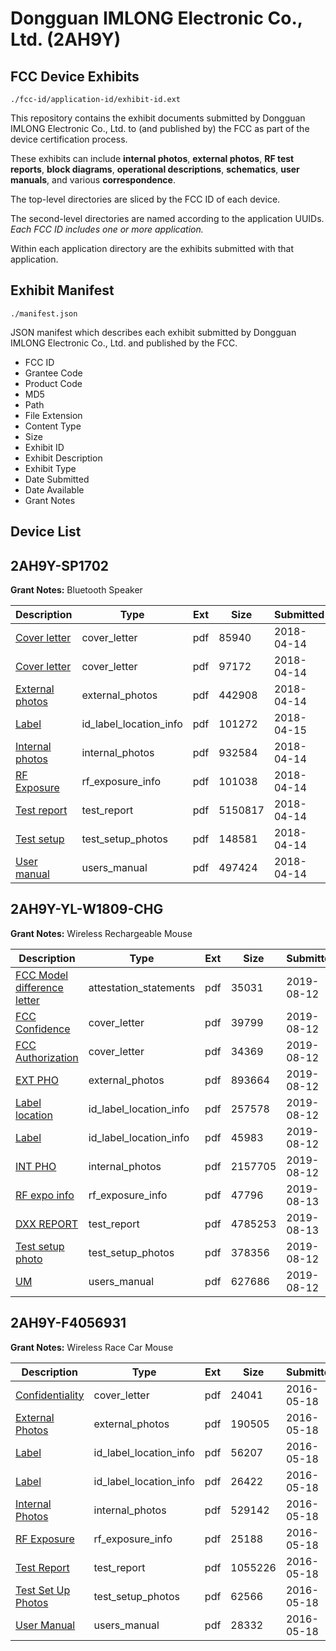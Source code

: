 # Dongguan IMLONG Electronic Co., Ltd. (2AH9Y)
## FCC Device Exhibits

```
./fcc-id/application-id/exhibit-id.ext
```

This repository contains the exhibit documents submitted by Dongguan IMLONG Electronic Co., Ltd. to (and published by) the FCC as part of the device certification process.

These exhibits can include **internal photos**, **external photos**, **RF test reports**, **block diagrams**, **operational descriptions**, **schematics**, **user manuals**, and various **correspondence**.

The top-level directories are sliced by the FCC ID of each device.

The second-level directories are named according to the application UUIDs. *Each FCC ID includes one or more application.*

Within each application directory are the exhibits submitted with that application. 

## Exhibit Manifest

```
./manifest.json
```

JSON manifest which describes each exhibit submitted by Dongguan IMLONG Electronic Co., Ltd. and published by the FCC.

- FCC ID
- Grantee Code
- Product Code
- MD5
- Path
- File Extension
- Content Type
- Size
- Exhibit ID
- Exhibit Description
- Exhibit Type
- Date Submitted
- Date Available
- Grant Notes

## Device List
## 2AH9Y-SP1702
**Grant Notes:** Bluetooth Speaker

| Description | Type | Ext | Size | Submitted | Available |
| ----------- | ---- | --- | ---- | --------- | --------- |
| [Cover letter](2AH9Y-SP1702/1390e8e1d2a2679deb4c8ea56c99d647/3816540.pdf) | cover_letter | pdf | 85940 | 2018-04-14 | 2018-04-15 |
| [Cover letter](2AH9Y-SP1702/1390e8e1d2a2679deb4c8ea56c99d647/3816541.pdf) | cover_letter | pdf | 97172 | 2018-04-14 | 2018-04-15 |
| [External photos](2AH9Y-SP1702/1390e8e1d2a2679deb4c8ea56c99d647/3816542.pdf) | external_photos | pdf | 442908 | 2018-04-14 | 2018-04-15 |
| [Label](2AH9Y-SP1702/1390e8e1d2a2679deb4c8ea56c99d647/3816802.pdf) | id_label_location_info | pdf | 101272 | 2018-04-15 | 2018-04-15 |
| [Internal photos](2AH9Y-SP1702/1390e8e1d2a2679deb4c8ea56c99d647/3816544.pdf) | internal_photos | pdf | 932584 | 2018-04-14 | 2018-04-15 |
| [RF Exposure](2AH9Y-SP1702/1390e8e1d2a2679deb4c8ea56c99d647/3816546.pdf) | rf_exposure_info | pdf | 101038 | 2018-04-14 | 2018-04-15 |
| [Test report](2AH9Y-SP1702/1390e8e1d2a2679deb4c8ea56c99d647/3816548.pdf) | test_report | pdf | 5150817 | 2018-04-14 | 2018-04-15 |
| [Test setup](2AH9Y-SP1702/1390e8e1d2a2679deb4c8ea56c99d647/3816549.pdf) | test_setup_photos | pdf | 148581 | 2018-04-14 | 2018-04-15 |
| [User manual](2AH9Y-SP1702/1390e8e1d2a2679deb4c8ea56c99d647/3816550.pdf) | users_manual | pdf | 497424 | 2018-04-14 | 2018-04-15 |
## 2AH9Y-YL-W1809-CHG
**Grant Notes:** Wireless Rechargeable Mouse

| Description | Type | Ext | Size | Submitted | Available |
| ----------- | ---- | --- | ---- | --------- | --------- |
| [FCC Model difference letter](2AH9Y-YL-W1809-CHG/f3eeac8b11a8ff5d49756d84cf2f6a92/4396391.pdf) | attestation_statements | pdf | 35031 | 2019-08-12 | 2019-08-13 |
| [FCC Confidence](2AH9Y-YL-W1809-CHG/f3eeac8b11a8ff5d49756d84cf2f6a92/4396389.pdf) | cover_letter | pdf | 39799 | 2019-08-12 | 2019-08-13 |
| [FCC Authorization](2AH9Y-YL-W1809-CHG/f3eeac8b11a8ff5d49756d84cf2f6a92/4396390.pdf) | cover_letter | pdf | 34369 | 2019-08-12 | 2019-08-13 |
| [EXT PHO](2AH9Y-YL-W1809-CHG/f3eeac8b11a8ff5d49756d84cf2f6a92/4396392.pdf) | external_photos | pdf | 893664 | 2019-08-12 | 2019-08-13 |
| [Label location](2AH9Y-YL-W1809-CHG/f3eeac8b11a8ff5d49756d84cf2f6a92/4396394.pdf) | id_label_location_info | pdf | 257578 | 2019-08-12 | 2019-08-13 |
| [Label](2AH9Y-YL-W1809-CHG/f3eeac8b11a8ff5d49756d84cf2f6a92/4396395.pdf) | id_label_location_info | pdf | 45983 | 2019-08-12 | 2019-08-13 |
| [INT PHO](2AH9Y-YL-W1809-CHG/f3eeac8b11a8ff5d49756d84cf2f6a92/4396393.pdf) | internal_photos | pdf | 2157705 | 2019-08-12 | 2019-08-13 |
| [RF expo info](2AH9Y-YL-W1809-CHG/f3eeac8b11a8ff5d49756d84cf2f6a92/4396400.pdf) | rf_exposure_info | pdf | 47796 | 2019-08-13 | 2019-08-13 |
| [DXX REPORT](2AH9Y-YL-W1809-CHG/f3eeac8b11a8ff5d49756d84cf2f6a92/4396415.pdf) | test_report | pdf | 4785253 | 2019-08-13 | 2019-08-13 |
| [Test setup photo](2AH9Y-YL-W1809-CHG/f3eeac8b11a8ff5d49756d84cf2f6a92/4396397.pdf) | test_setup_photos | pdf | 378356 | 2019-08-12 | 2019-08-13 |
| [UM](2AH9Y-YL-W1809-CHG/f3eeac8b11a8ff5d49756d84cf2f6a92/4396398.pdf) | users_manual | pdf | 627686 | 2019-08-12 | 2019-08-13 |
## 2AH9Y-F4056931
**Grant Notes:** Wireless Race Car Mouse

| Description | Type | Ext | Size | Submitted | Available |
| ----------- | ---- | --- | ---- | --------- | --------- |
| [Confidentiality](2AH9Y-F4056931/39101f92e90bb164abd380613c71992e/2995026.pdf) | cover_letter | pdf | 24041 | 2016-05-18 | 2016-05-23 |
| [External Photos](2AH9Y-F4056931/39101f92e90bb164abd380613c71992e/2995028.pdf) | external_photos | pdf | 190505 | 2016-05-18 | 2016-05-23 |
| [Label](2AH9Y-F4056931/39101f92e90bb164abd380613c71992e/2995030.pdf) | id_label_location_info | pdf | 56207 | 2016-05-18 | 2016-05-23 |
| [Label](2AH9Y-F4056931/39101f92e90bb164abd380613c71992e/2995031.pdf) | id_label_location_info | pdf | 26422 | 2016-05-18 | 2016-05-23 |
| [Internal Photos](2AH9Y-F4056931/39101f92e90bb164abd380613c71992e/2995029.pdf) | internal_photos | pdf | 529142 | 2016-05-18 | 2016-05-23 |
| [RF Exposure](2AH9Y-F4056931/39101f92e90bb164abd380613c71992e/2995027.pdf) | rf_exposure_info | pdf | 25188 | 2016-05-18 | 2016-05-23 |
| [Test Report](2AH9Y-F4056931/39101f92e90bb164abd380613c71992e/2995035.pdf) | test_report | pdf | 1055226 | 2016-05-18 | 2016-05-23 |
| [Test Set Up Photos](2AH9Y-F4056931/39101f92e90bb164abd380613c71992e/2995034.pdf) | test_setup_photos | pdf | 62566 | 2016-05-18 | 2016-05-23 |
| [User Manual](2AH9Y-F4056931/39101f92e90bb164abd380613c71992e/2995036.pdf) | users_manual | pdf | 28332 | 2016-05-18 | 2016-05-23 |
